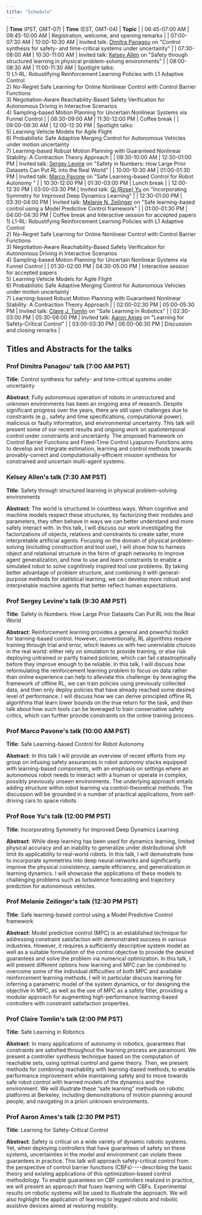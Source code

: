 ```yaml
---
title: "Schedule"
---
```


| **Time** (PST, GMT-07) | **Time** (EST, GMT-04) | **Topic**                                                                                                                                                                                                                                                                                                                                                                                                                                               |
| 06:45-07:00 AM         | 09:45-10:00 AM         | Registration, welcome, and opening remarks                                                                                                                                                                                                                                                                                                                                                                                                              |
| 07:00-07:30 AM         | 10:00-10:30 AM         | Invited talk: [Dimitra Panagou](http://www-personal.umich.edu/~dpanagou/) on  "Control synthesis for safety- and time-critical systems under uncertainty"                                                                                                                                                                                                                                                                                               |
| 07:30-08:00 AM         | 10:30-11:00 AM         | Invited talk: [Kelsey Allen](https://web.mit.edu/krallen/www/) on "Safety through structured learning in physical problem-solving environments"                                                                                                                                                                                                                                                                                                         |
| 08:00-08:30 AM         | 11:00-11:30 AM         | Spotlight talks: <br/> 1) L1-RL: Robustifying Reinforcement Learning Policies with L1 Adaptive Control <br/>2) No-Regret Safe Learning for Online Nonlinear Control with Control Barrier Functions	<br/>3) Negotiation-Aware Reachability-Based Safety Verification for Autonomous Driving in Interactive Scenarios<br/> 4) Sampling-based Motion Planning for Uncertain Nonlinear Systems via Funnel Control                                        |
| 08:30-09:00 AM         | 11:30-12:00 PM         | Coffee break                                                                                                                                                                                                                                                                                                                                                                                                                                            |
| 09:00-09:30 AM         | 12:00-12:30 PM         | Spotlight talks: <br/>5) Learning Vehicle Models for Agile Flight <br/>6) Probabilistic Safe Adaptive Merging Control for Autonomous Vehicles under motion uncertainty <br/>7) Learning-based Robust Motion Planning with Guaranteed Nonlinear Stability: A Contraction Theory Approach                                                                                                                                                                 |
| 09:30-10:00 AM         | 12:30-01:00 PM         | Invited talk: [Sergey Levine](https://people.eecs.berkeley.edu/~svlevine/) on "Safety in Numbers: How Large Prior Datasets Can Put RL into the Real World"                                                                                                                                                                                                                                                                                              |
| 10:00-10:30 AM         | 01:00-01:30 PM         | Invited talk: [Marco Pavone](https://web.stanford.edu/~pavone/index.html) on "Safe Learning-based Control for Robot Autonomy "                                                                                                                                                                                                                                                                                                                          |
| 10:30-12:00 PM         | 01:30-03:00 PM         | Lunch break                                                                                                                                                                                                                                                                                                                                                                                                                                             |
| 12:00-12:30 PM         | 03:00-03:30 PM         | Invited talk:  [Qi (Rose) Yu](http://roseyu.com/) on "Incorporating Symmetry for Improved Deep Dynamics Learning"                                                                                                                                                                                                                                                                                                                                       |
| 12:30-01:00 PM         | 03:30-04:00 PM         | Invited talk: [Melanie N. Zeilinger](https://mavt.ethz.ch/the-department/people/person-detail.MTQyNzM3.TGlzdC81NTMsLTY5MzYxOTMw.html) on "Safe learning-based control using a Model Predictive Control framework"                                                                                                                                                                                                                                       |
| 01:00-01:30 PM         | 04:00-04:30 PM         | Coffee break and Interactive session for accepted papers<br/> 1) L1-RL: Robustifying Reinforcement Learning Policies with L1 Adaptive Control <br/>2) No-Regret Safe Learning for Online Nonlinear Control with Control Barrier Functions	<br/>3) Negotiation-Aware Reachability-Based Safety Verification for Autonomous Driving in Interactive Scenarios<br/> 4) Sampling-based Motion Planning for Uncertain Nonlinear Systems via Funnel Control |
| 01:30-02:00 PM         | 04:30-05:00 PM         | Interactive session for accepted papers<br/>5) Learning Vehicle Models for Agile Flight <br/>6) Probabilistic Safe Adaptive Merging Control for Autonomous Vehicles under motion uncertainty <br/>7) Learning-based Robust Motion Planning with Guaranteed Nonlinear Stability: A Contraction Theory Approach                                                                                                                                           |
| 02:00-02:30 PM         | 05:00-05:30 PM         | Invited talk: [Claire J. Tomlin](https://people.eecs.berkeley.edu/~tomlin/) on "Safe Learning in Robotics"                                                                                                                                                                                                                                                                                                                                              |
| 02:30-03:00 PM         | 05:30-06:00 PM         | Invited talk: [Aaron Ames](http://ames.caltech.edu/) on "Learning for Safety-Critical Control"                                                                                                                                                                                                                                                                                                                                                          |
| 03:00-03:30 PM         | 06:00-06:30 PM         | Discussion and closing remarks                                                                                                                                                                                                                                                                                                                                                                                                                          |

## Titles and Abstracts for the talks

### Prof Dimitra Panagou' talk (7:00 AM PST)

**Title**: Control synthesis for safety- and time-critical systems under uncertainty

**Abstract**: Fully autonomous operation of robots in unstructured and unknown environments has been an ongoing area of research. Despite significant progress over the years, there are still open challenges due to constraints (e.g., safety and time specifications, computational power), malicious or faulty information, and environmental uncertainty. This talk will present some of our recent results and ongoing work on spatiotemporal control under constraints and uncertainty. The proposed framework on Control Barrier Functions and Fixed-Time Control Lyapunov Functions aims to develop and integrate estimation, learning and control methods towards provably-correct and computationally-efficient mission synthesis for constrained and uncertain multi-agent systems.


### Kelsey Allen's talk (7:30 AM PST)

**Title**: Safety through structured learning in physical problem-solving environments

**Abstract**: The world is structured in countless ways. When cognitive and machine models respect these structures, by factorizing their modules and parameters, they often behave in ways we can better understand and more safely interact with. In this talk, I will discuss our work investigating the factorizations of objects, relations and constraints to create safer, more interpretable artificial agents. Focusing on the domain of physical problem-solving (including construction and tool use), I will show how to harness object and relational structure in the form of graph networks to improve agent generalization, and how to use and learn constraints to enable a simulated robot to solve cognitively inspired tool use problems. By taking better advantage of problem structure, and combining it with general-purpose methods for statistical learning, we can develop more robust and interpretable machine agents that better reflect human expectations.

### Prof Sergey Levine's talk (9:30 AM PST)

**Title**: Safety in Numbers: How Large Prior Datasets Can Put RL into the Real World

**Abstract**: Reinforcement learning provides a general and powerful toolkit for learning-based control. However, conventionally, RL algorithms require training through trial and error, which leaves us with two unenviable choices in the real world: either rely on simulation to provide training, or else risk deploying untrained or partly trained policies, which can fail catastrophically before they improve enough to be reliable. In this talk, I will discuss how reformulating the reinforcement learning problem to focus on data rather than online experience can help to alleviate this challenge: by leveraging the framework of offline RL, we can train policies using previously collected data, and then only deploy policies that have already reached some desired level of performance. I will discuss how we can derive principled offline RL algorithms that learn lower bounds on the true return for the task, and then talk about how such tools can be leveraged to train conservative safety critics, which can further provide constraints on the online training process.

### Prof Marco Pavone's talk (10:00 AM PST)

**Title**: Safe Learning-based Control for Robot Autonomy

**Abstract**: In this talk I will provide an overview of recent efforts from my group on infusing safety assurances in robot autonomy stacks equipped with learning-based components, with an emphasis on settings where an autonomous robot needs to interact with a human or operate in complex, possibly previously unseen environments. The underlying approach entails adding structure within robot learning via control-theoretical methods. The discussion will be grounded in a number of practical applications, from self-driving cars to space robots.

### Prof Rose Yu's talk (12:00 PM PST)

**Title**: Incorporating Symmetry for Improved Deep Dynamics Learning

**Abstract**: While deep learning has been used for dynamics learning, limited physical accuracy and an inability to generalize under distributional shift limit its applicability to real-world robots. In this talk, I will demonstrate how to incorporate symmetries into deep neural networks and significantly improve the physical consistency, sample efficiency, and generalization in learning dynamics.  I will showcase the applications of these models to challenging problems such as turbulence forecasting and trajectory prediction for autonomous vehicles.


### Prof Melanie Zeilinger's talk (12:30 PM PST)

**Title**: Safe learning-based control using a Model Predictive Control framework

**Abstract**: Model predictive control (MPC) is an established technique for addressing constraint satisfaction with demonstrated success in various industries. However, it requires a sufficiently descriptive system model as well as a suitable formulation of the control objective to provide the desired guarantees and solve the problem via numerical optimization. In this talk, I will present different options how learning and MPC can be combined to overcome some of the individual difficulties of both MPC and available reinforcement learning methods. I will in particular discuss learning for inferring a parametric model of the system dynamics, or for designing the objective in MPC, as well as the use of MPC as a safety filter, providing a modular approach for augmenting high-performance learning-based controllers with constraint satisfaction properties. 

### Prof Claire Tomlin's talk (2:00 PM PST)

**Title**: Safe Learning in Robotics

**Abstract**: In many applications of autonomy in robotics, guarantees that constraints are satisfied throughout the learning process are paramount. We present a controller synthesis technique based on the computation of reachable sets, using optimal control and game theory.  Then, we present methods for combining reachability with learning-based methods, to enable performance improvement while maintaining safety and to move towards safe robot control with learned models of the dynamics and the environment. We will illustrate these “safe learning” methods on robotic platforms at Berkeley, including demonstrations of motion planning around people, and navigating in a priori unknown environments.  

### Prof Aaron Ames's talk (2:30 PM PST)

**Title**: Learning for Safety-Critical Control

**Abstract**: Safety is critical on a wide variety of dynamic robotic systems.  Yet, when deploying controllers that have guarantees of safety on these systems, uncertainties in the model and environment can violate these guarantees in practice.    This talk will approach safety-critical control from the perspective of control barrier functions (CBFs)----describing the basic theory and existing applications of this optimization-based control methodology.  To enable guarantees on CBF controllers realized in practice, we will present an approach that fuses learning with CBFs.  Experimental results on robotic systems will be used to illustrate the approach.  We will also highlight the application of learning to legged robots and robotic assistive devices aimed at restoring mobility.

